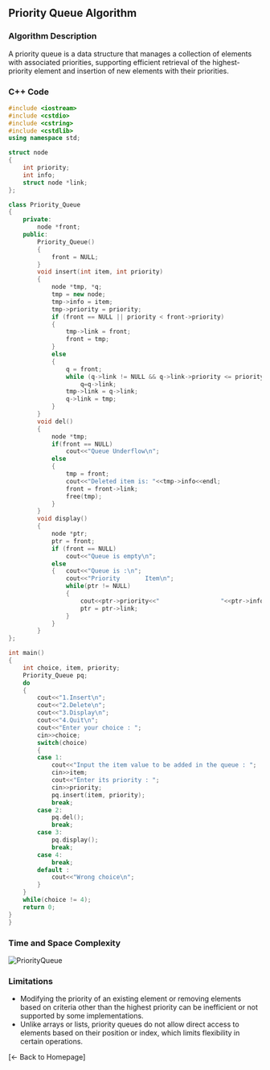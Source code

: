 ## Priority Queue Algorithm

### Algorithm Description
A priority queue is a data structure that manages a collection of elements with associated priorities, supporting efficient retrieval of the highest-priority element and insertion of new elements with their priorities.

### C++ Code

```cpp
#include <iostream>
#include <cstdio>
#include <cstring>
#include <cstdlib>
using namespace std; 

struct node
{
	int priority;
	int info;
	struct node *link;
};

class Priority_Queue
{
    private:
        node *front;
    public:
        Priority_Queue()
        {
            front = NULL;
        }
        void insert(int item, int priority)
        {
            node *tmp, *q;
            tmp = new node;
            tmp->info = item;
            tmp->priority = priority;
            if (front == NULL || priority < front->priority)
            {
                tmp->link = front;
                front = tmp;
            }
            else
            {
                q = front;
                while (q->link != NULL && q->link->priority <= priority)
                    q=q->link;
                tmp->link = q->link;
                q->link = tmp;
            }
        }
        void del()
        {
            node *tmp;
            if(front == NULL)
                cout<<"Queue Underflow\n";
            else
            {
                tmp = front;
                cout<<"Deleted item is: "<<tmp->info<<endl;
                front = front->link;
                free(tmp);
            }
        }
        void display()
        {
            node *ptr;
            ptr = front;
            if (front == NULL)
                cout<<"Queue is empty\n";
            else
            {	cout<<"Queue is :\n";
                cout<<"Priority       Item\n";
                while(ptr != NULL)
                {
                    cout<<ptr->priority<<"                 "<<ptr->info<<endl;
                    ptr = ptr->link;
                }
            }
        }
};

int main()
{
    int choice, item, priority;
    Priority_Queue pq; 
    do
    {
        cout<<"1.Insert\n";
        cout<<"2.Delete\n";
        cout<<"3.Display\n";
        cout<<"4.Quit\n";
        cout<<"Enter your choice : "; 
        cin>>choice;
        switch(choice)
        {
        case 1:
            cout<<"Input the item value to be added in the queue : ";
            cin>>item;
            cout<<"Enter its priority : ";
            cin>>priority;
            pq.insert(item, priority);
            break;
        case 2:
            pq.del();
            break;
        case 3:
            pq.display();
            break;
        case 4:
            break;
        default :
            cout<<"Wrong choice\n";
        }
    }
    while(choice != 4);
    return 0;
}
}
```

### Time and Space Complexity
![PriorityQueue](https://github.com/DEBANSHU007/FoodDelivery.github.io/assets/67229736/656e9dc9-5c1b-4cce-9d69-424096bc80ee)



### Limitations
* Modifying the priority of an existing element or removing elements based on criteria other than the highest priority can be inefficient or not supported by some implementations.
* Unlike arrays or lists, priority queues do not allow direct access to elements based on their position or index, which limits flexibility in certain operations.

[← Back to Homepage]
